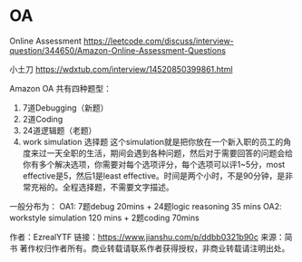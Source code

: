 # OA
Online Assessment
https://leetcode.com/discuss/interview-question/344650/Amazon-Online-Assessment-Questions

小土刀
https://wdxtub.com/interview/14520850399861.html

Amazon OA 共有四种题型：
1. 7道Debugging（新题）
2. 2道Coding
3. 24道逻辑题（老题）
4. work simulation 选择题
这个simulation就是把你放在一个新入职的员工的角度来过一天全职的生活，期间会遇到各种问题，然后对于需要回答的问题会给你有多个解决选项，你需要对每个选项评分，每个选项可以评1~5分，most effective是5，然后1是least effective。时间是两个小时，不是90分钟，是非常充裕的。全程选择题，不需要文字描述。

一般分布为：
OA1: 7题debug 20mins + 24题logic reasoning 35 mins 
OA2: workstyle simulation 120 mins + 2题coding 70mins

作者：EzrealYTF
链接：https://www.jianshu.com/p/ddbb0321b90c
来源：简书
著作权归作者所有。商业转载请联系作者获得授权，非商业转载请注明出处。
